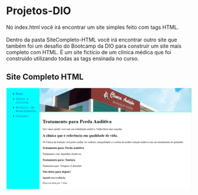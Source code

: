 # Projetos-DIO

No index.html você irá encontrar um site simples feito com tags HTML. <br>
<br>
Dentro da pasta SiteCompleto-HTML você irá encontrar outro site que também foi um desafio do Bootcamp da DIO para construir um site mais completo com HTML.
É um site fictício de um clínica médica que foi construido utilizando todas as tags ensinada no curso.

## Site Completo HTML
<img src="https://github.com/LoLpezz/Projetos-DIO/blob/main/Site%20HTML.png">

